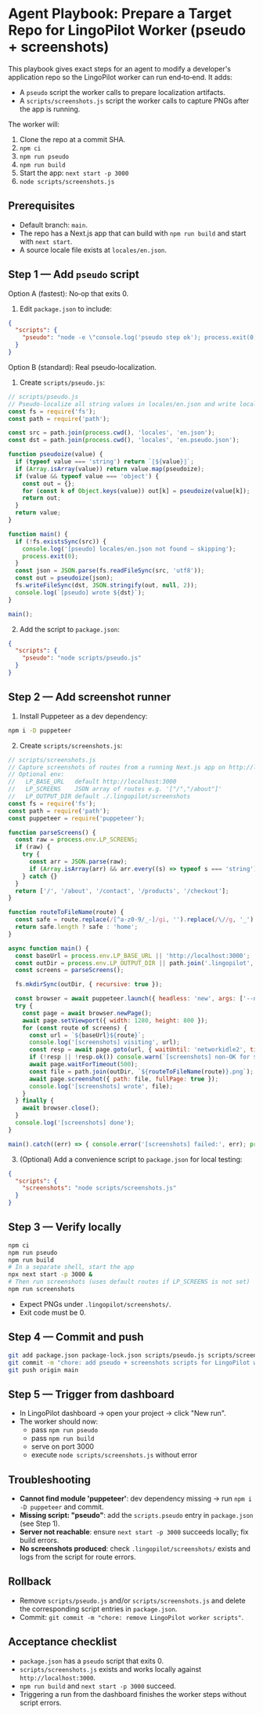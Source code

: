 # Agent Playbook: Prepare a Target Repo for LingoPilot Worker (pseudo + screenshots)

This playbook gives exact steps for an agent to modify a developer's application repo so the LingoPilot worker can run end‑to‑end. It adds:

- A `pseudo` script the worker calls to prepare localization artifacts.
- A `scripts/screenshots.js` script the worker calls to capture PNGs after the app is running.

The worker will:
1) Clone the repo at a commit SHA.
2) `npm ci`
3) `npm run pseudo`
4) `npm run build`
5) Start the app: `next start -p 3000`
6) `node scripts/screenshots.js`

## Prerequisites
- Default branch: `main`.
- The repo has a Next.js app that can build with `npm run build` and start with `next start`.
- A source locale file exists at `locales/en.json`.

## Step 1 — Add `pseudo` script
Option A (fastest): No‑op that exits 0.

1) Edit `package.json` to include:
```json
{
  "scripts": {
    "pseudo": "node -e \"console.log('pseudo step ok'); process.exit(0)\""
  }
}
```

Option B (standard): Real pseudo‑localization.

1) Create `scripts/pseudo.js`:
```js
// scripts/pseudo.js
// Pseudo-localize all string values in locales/en.json and write locales/en.pseudo.json
const fs = require('fs');
const path = require('path');

const src = path.join(process.cwd(), 'locales', 'en.json');
const dst = path.join(process.cwd(), 'locales', 'en.pseudo.json');

function pseudoize(value) {
  if (typeof value === 'string') return `⟦${value}⟧`;
  if (Array.isArray(value)) return value.map(pseudoize);
  if (value && typeof value === 'object') {
    const out = {};
    for (const k of Object.keys(value)) out[k] = pseudoize(value[k]);
    return out;
  }
  return value;
}

function main() {
  if (!fs.existsSync(src)) {
    console.log('[pseudo] locales/en.json not found — skipping');
    process.exit(0);
  }
  const json = JSON.parse(fs.readFileSync(src, 'utf8'));
  const out = pseudoize(json);
  fs.writeFileSync(dst, JSON.stringify(out, null, 2));
  console.log(`[pseudo] wrote ${dst}`);
}

main();
```

2) Add the script to `package.json`:
```json
{
  "scripts": {
    "pseudo": "node scripts/pseudo.js"
  }
}
```

## Step 2 — Add screenshot runner
1) Install Puppeteer as a dev dependency:
```bash
npm i -D puppeteer
```

2) Create `scripts/screenshots.js`:
```js
// scripts/screenshots.js
// Capture screenshots of routes from a running Next.js app on http://localhost:3000.
// Optional env:
//   LP_BASE_URL   default http://localhost:3000
//   LP_SCREENS    JSON array of routes e.g. '["/","/about"]'
//   LP_OUTPUT_DIR default ./.lingopilot/screenshots
const fs = require('fs');
const path = require('path');
const puppeteer = require('puppeteer');

function parseScreens() {
  const raw = process.env.LP_SCREENS;
  if (raw) {
    try {
      const arr = JSON.parse(raw);
      if (Array.isArray(arr) && arr.every((s) => typeof s === 'string')) return arr;
    } catch {}
  }
  return ['/', '/about', '/contact', '/products', '/checkout'];
}

function routeToFileName(route) {
  const safe = route.replace(/[^a-z0-9/_-]/gi, '').replace(/\//g, '_');
  return safe.length ? safe : 'home';
}

async function main() {
  const baseUrl = process.env.LP_BASE_URL || 'http://localhost:3000';
  const outDir = process.env.LP_OUTPUT_DIR || path.join('.lingopilot', 'screenshots');
  const screens = parseScreens();

  fs.mkdirSync(outDir, { recursive: true });

  const browser = await puppeteer.launch({ headless: 'new', args: ['--no-sandbox', '--disable-setuid-sandbox'] });
  try {
    const page = await browser.newPage();
    await page.setViewport({ width: 1280, height: 800 });
    for (const route of screens) {
      const url = `${baseUrl}${route}`;
      console.log('[screenshots] visiting', url);
      const resp = await page.goto(url, { waitUntil: 'networkidle2', timeout: 60_000 });
      if (!resp || !resp.ok()) console.warn(`[screenshots] non-OK for ${url}:`, resp && resp.status());
      await page.waitForTimeout(500);
      const file = path.join(outDir, `${routeToFileName(route)}.png`);
      await page.screenshot({ path: file, fullPage: true });
      console.log('[screenshots] wrote', file);
    }
  } finally {
    await browser.close();
  }
  console.log('[screenshots] done');
}

main().catch((err) => { console.error('[screenshots] failed:', err); process.exit(1); });
```

3) (Optional) Add a convenience script to `package.json` for local testing:
```json
{
  "scripts": {
    "screenshots": "node scripts/screenshots.js"
  }
}
```

## Step 3 — Verify locally
```bash
npm ci
npm run pseudo
npm run build
# In a separate shell, start the app
npx next start -p 3000 &
# Then run screenshots (uses default routes if LP_SCREENS is not set)
npm run screenshots
```
- Expect PNGs under `.lingopilot/screenshots/`.
- Exit code must be 0.

## Step 4 — Commit and push
```bash
git add package.json package-lock.json scripts/pseudo.js scripts/screenshots.js
git commit -m "chore: add pseudo + screenshots scripts for LingoPilot worker"
git push origin main
```

## Step 5 — Trigger from dashboard
- In LingoPilot dashboard → open your project → click "New run".
- The worker should now:
  - pass `npm run pseudo`
  - pass `npm run build`
  - serve on port 3000
  - execute `node scripts/screenshots.js` without error

## Troubleshooting
- __Cannot find module 'puppeteer'__: dev dependency missing → run `npm i -D puppeteer` and commit.
- __Missing script: "pseudo"__: add the `scripts.pseudo` entry in `package.json` (see Step 1).
- __Server not reachable__: ensure `next start -p 3000` succeeds locally; fix build errors.
- __No screenshots produced__: check `.lingopilot/screenshots/` exists and logs from the script for route errors.

## Rollback
- Remove `scripts/pseudo.js` and/or `scripts/screenshots.js` and delete the corresponding script entries in `package.json`.
- Commit: `git commit -m "chore: remove LingoPilot worker scripts"`.

## Acceptance checklist
- `package.json` has a `pseudo` script that exits 0.
- `scripts/screenshots.js` exists and works locally against `http://localhost:3000`.
- `npm run build` and `next start -p 3000` succeed.
- Triggering a run from the dashboard finishes the worker steps without script errors.
